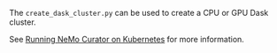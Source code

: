 The `create_dask_cluster.py` can be used to create a CPU or GPU Dask cluster.

See [Running NeMo Curator on Kubernetes](https://docs.nvidia.com/nemo-framework/user-guide/latest/datacuration/kubernetescurator.html) for more information.
